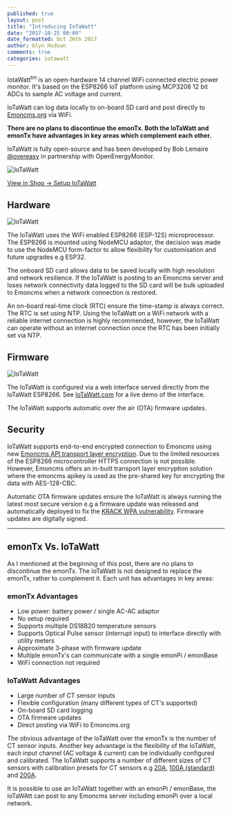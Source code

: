```yaml
---
published: true
layout: post
title: "Introducing IoTaWatt"
date: "2017-10-25 00:00"
date_formatted: Oct 26th 2017
author: Glyn Hudson
comments: true
categories: iotawatt
---
```



IotaWatt<sup>tm</sup> is an open-hardware 14 channel WiFi connected electric power monitor. It's based on the ESP8266 IoT platform using MCP3208 12 bit ADCs to sample AC voltage and current.

IoTaWatt can log data locally to on-board SD card and post directly to [Emoncms.org](https://emoncms.org) via WiFi.

**There are no plans to discontinue the emonTx. Both the IoTaWatt and emonTx have advantages in key areas which complement each other.**

IoTaWatt is fully open-source and has been developed by Bob Lemaire [@overeasy](https://community.openenergymonitor.org/u/overeasy/) in partnership with OpenEnergyMonitor.

![IoTaWatt]({{site.image_path}}/iotawatt-1.jpg)

<a class="btn pull-right" href="http://shop.openenergymonitor.com/iotawatt-wifi-connected-14-channel-electricity-monitor/">View in Shop &rarr; </a><a class="btn pull-left" href="https://guide.openenergymonitor.org/setup/iotawatt/">Setup IoTaWatt</a><br>

## Hardware

![IoTaWatt]({{site.image_path}}/iotawatt-2.jpg)

The IoTaWatt uses the WiFi enabled ESP8266 (ESP-12S) microprocessor. The ESP8266 is mounted using NodeMCU adaptor, the decision was made to use the NodeMCU form-factor to allow flexibility for customisation and future upgrades e.g ESP32.

The onboard SD card allows data to be saved locally with high resolution and network resilience. If the IoTaWatt is posting to an Emoncms server and loses network connectivity data logged to the SD card will be bulk uploaded to Emoncms when a network connection is restored.

An on-board real-time clock (RTC) ensure the time-stamp is always correct. The RTC is set using NTP. Using the IoTaWatt on a WiFi network with a reliable internet connection is highly recommended, however, the IoTaWatt can operate without an internet connection once the RTC has been initially set via NTP.


## Firmware

![IoTaWatt]({{site.image_path}}/iota-config.png)

The IoTaWatt is configured via a web interface served directly from the IoTaWatt ESP8266. See [IoTaWatt.com](http://iotawatt.com) for a live demo of the interface.

The IoTaWatt supports automatic over the air (OTA) firmware updates.

<!--more-->


## Security

IoTaWatt supports end-to-end encrypted connection to Emoncms using new [Emoncms API transport layer encryption](http://emoncms.org/site/api#input). Due to the limited resources of the ESP8266 microcontroller HTTPS connection is not possible. However, Emoncms offers an in-built transport layer encryption solution where the emoncms apikey is used as the pre-shared key for encrypting the data with AES-128-CBC.

Automatic OTA firmware updates ensure the IoTaWatt is always running the latest most secure version e.g a firmware update was released and automatically deployed to fix the [KRACK WPA vulnerability](https://www.krackattacks.com/). Firmware updates are digitally signed.

***

## emonTx Vs. IoTaWatt

As I mentioned at the beginning of this post, there are no plans to discontinue the emonTx. The IoTaWatt is not designed to replace the emonTx, rather to complement it. Each unit has advantages in key areas:

### emonTx Advantages

- Low power: battery power / single AC-AC adaptor
- No setup required
- Supports multiple DS18B20 temperature sensors
- Supports Optical Pulse sensor (interrupt input) to interface directly with utility meters
- Approximate 3-phase with firmware update
- Multiple emonTx's can communicate with a single emonPi / emonBase
- WiFi connection not required

### IoTaWatt Advantages

- Large number of CT sensor inputs
- Flexible configuration (many different types of CT's supported)
- On-board SD card logging
- OTA firmware updates
- Direct posting via WiFi to Emoncms.org

The obvious advantage of the IoTaWatt over the emonTx is the number of CT sensor inputs. Another key advantage is the flexibility of the IoTaWatt, each input channel (AC voltage & current) can be individually configured and calibrated. The IoTaWatt supports a number of different sizes of CT sensors with calibration presets for CT sensors e.g [20A](http://shop.openenergymonitor.com/20a-max-clip-on-current-sensor-ct/), [100A (standard)](http://shop.openenergymonitor.com/100a-max-clip-on-current-sensor-ct/) and [200A](http://shop.openenergymonitor.com/200a-max-clip-on-current-sensor-ct/).

It is possible to use an IoTaWatt together with an emonPi / emonBase, the IoTaWAtt can post to any Emoncms server including emonPi over a local network.
